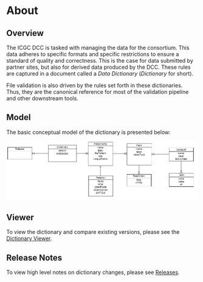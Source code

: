 # About

## Overview

The ICGC DCC is tasked with managing the data for the consortium. This data adheres to specific formats and specific restrictions to ensure a standard of quality and correctness.
This is the case for data submitted by partner sites, but also for derived data produced by the DCC. These rules are captured in a document called a _Data Dictionary_ (_Dictionary_ for short).

File validation is also driven by the rules set forth in these dictionaries.
Thus, they are the canonical reference for most of the validation pipeline and other downstream tools.

## Model

The basic conceptual model of the dictionary is presented below:

![Dictionary Data Model](images/dictionary-model.png)

## Viewer

To view the dictionary and compare existing versions, please see the [Dictionary Viewer](viewer).

## Release Notes

To view high level notes on dictionary changes, please see [Releases](releases).

